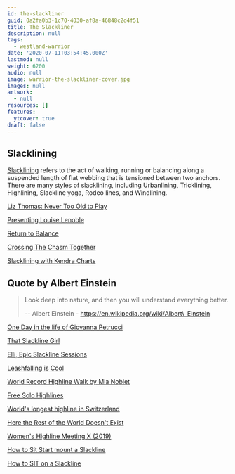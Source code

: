 ```yaml
---
id: the-slackliner
guid: 0a2fa0b3-1c70-4030-af8a-46848c2d4f51
title: The Slackliner
description: null
tags:
  - westland-warrior
date: '2020-07-11T03:54:45.000Z'
lastmod: null
weight: 6200
audio: null
image: warrior-the-slackliner-cover.jpg
images: null
artwork:
  - null
resources: []
features:
  ytcover: true
draft: false
---
```


## Slacklining

[Slacklining](https://en.wikipedia.org/wiki/Slacklining) refers to the act of walking, running or balancing along a suspended length of flat webbing that is tensioned between two anchors. There are many styles of slacklining, including Urbanlining, Tricklining, Highlining, Slackline yoga, Rodeo lines, and Windlining.

[Liz Thomas: Never Too Old to Play](https://www.youtube.com/watch?v=G74j6govoIg "Play Video")

[Presenting Louise Lenoble](https://www.youtube.com/watch?v=xV_V1WTs_LQ "Play Video")

[Return to Balance](https://www.youtube.com/watch?v=XgJCs0Ck9BY "Play Video")

[Crossing The Chasm Together](https://www.youtube.com/watch?v=l9k2IIrC8a4 "Play Video")

[Slacklining with Kendra Charts](https://www.youtube.com/watch?v=iZb8pjVbuZA "Play Video")

## Quote by Albert Einstein

> Look deep into nature, and then you will understand everything better.
>
> \-- Albert Einstein - https://en.wikipedia.org/wiki/Albert\_Einstein

[One Day in the life of Giovanna Petrucci](https://www.youtube.com/watch?v=R7dtTGAtSFI "Play Video")

[That Slackline Girl](https://www.youtube.com/watch?v=wLSj55NVmV4 "Play Video")

[Elli, Epic Slackline Sessions](https://www.youtube.com/watch?v=Oc__gYAxIRI "Play Video")

[Leashfalling is Cool](https://www.youtube.com/watch?v=DGtTw-I_SpQ "Play Video")

[World Record Highline Walk by Mia Noblet](https://www.youtube.com/watch?v=d3GzAxe8smU "Play Video")

[Free Solo Highlines](https://www.youtube.com/watch?v=MFgURsk9Myw "Play Video")

[World's longest highline in Switzerland](https://www.youtube.com/watch?v=iZAmoZvZMqE "Play Video")

[Here the Rest of the World Doesn't Exist](https://www.youtube.com/watch?v=Td5tc4KU8Qs "Play Video")

[Women's Highline Meeting X (2019)](https://www.youtube.com/watch?v=2TDdOWamrmc "Play Video")

[How to Sit Start mount a Slackline](https://www.youtube.com/watch?v=NqKNWVRvKOs "Play Video")

[How to SIT on a Slackline](https://www.youtube.com/watch?v=MLiswII4Oag "Play Video")
